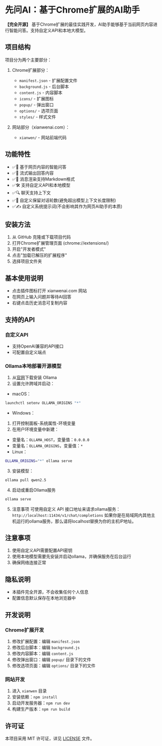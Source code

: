 # 先问AI：基于Chrome扩展的AI助手

**【完全开源】** 基于Chrome扩展的最佳实践开发，AI助手能够基于当前网页内容进行智能问答。支持自定义API和本地大模型。

## 项目结构

项目分为两个主要部分：

1. Chrome扩展部分：
   - `manifest.json` - 扩展配置文件
   - `background.js` - 后台脚本
   - `content.js` - 内容脚本
   - `icons/` - 扩展图标
   - `popup/` - 弹出窗口
   - `options/` - 选项页面
   - `styles/` - 样式文件

2. 网站部分（xianwenai.com）：
   - `xianwen/` - 网站前端代码

## 功能特性

- ✅🤖 基于网页内容的智能问答
- ✅💬 流式输出回答内容
- ✅📝 消息渲染支持Markdown格式
- ✅🛠️ 支持自定义API和本地模型
- ✅🔍 聊天支持上下文
- ✅🔢 自定义保留对话轮数(避免超出模型上下文长度限制)
- ✅✍️ 自定义系统提示词(不会影响其作为网页AI助手的本质)

## 安装方法

1. 从 GitHub 克隆或下载项目代码
2. 打开Chrome扩展管理页面 (chrome://extensions/)
3. 开启"开发者模式"
4. 点击"加载已解压的扩展程序"
5. 选择项目文件夹

## 基本使用说明

- 点击插件图标打开 xianwenai.com 网站
- 在网页上输入问题并等待AI回答
- 右键点击历史消息可复制内容

## 支持的API

### 自定义API
- 支持OpenAI兼容的API接口
- 可配置自定义端点

### Ollama本地部署开源模型
1. 从[官网](https://ollama.ai)下载安装 Ollama
2. 设置允许跨域并启动：
- macOS：
```bash
launchctl setenv OLLAMA_ORIGINS "*"
```
- Windows：
1. 打开控制面板-系统属性-环境变量
2. 在用户环境变量中新建：
- 变量名：`OLLAMA_HOST`，变量值：`0.0.0.0`
- 变量名：`OLLAMA_ORIGINS`，变量值：`*`
- Linux：
```bash
OLLAMA_ORIGINS="*" ollama serve
```
3. 安装模型：
```bash
ollama pull qwen2.5
```
4. 启动或重启Ollama服务
```bash
ollama serve
```
5. 注意事项
可使用自定义 API 接口地址来请求ollama服务：
`http://localhost:11434/v1/chat/completions` 
如果你是在局域网内其他主机运行的ollama服务，那么请将localhost替换为你的主机IP地址。

## 注意事项

1. 使用自定义API需要配置API密钥
2. 使用本地模型需要先安装并启动ollama，并确保服务在后台运行
3. 确保网络连接正常

## 隐私说明

- 本插件完全开源，不会收集任何个人信息
- 配置信息默认保存在本地浏览器中

## 开发说明

### Chrome扩展开发
1. 修改扩展配置：编辑 `manifest.json`
2. 修改后台脚本：编辑 `background.js`
3. 修改内容脚本：编辑 `content.js`
4. 修改弹出窗口：编辑 `popup/` 目录下的文件
5. 修改选项页面：编辑 `options/` 目录下的文件

### 网站开发
1. 进入 `xianwen` 目录
2. 安装依赖：`npm install`
3. 启动开发服务器：`npm run dev`
4. 构建生产版本：`npm run build`

## 许可证

本项目采用 MIT 许可证，详见 [LICENSE](LICENSE) 文件。